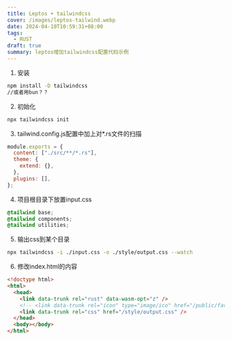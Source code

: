 ```yaml
---
title: Leptos + tailwindcss
cover: /images/leptos-tailwind.webp
date: 2024-04-10T10:59:31+08:00
tags:
  - RUST
draft: true
summary: leptos增加tailwindcss配置代码示例
---
```


1. 安装

```bash
npm install -D tailwindcss
//或者用bun？？
```

2. 初始化

```bash
npx tailwindcss init
```

3. tailwind.config.js配置中加上对\*.rs文件的扫描

```jsx
module.exports = {
  content: ["./src/**/*.rs"],
  theme: {
    extend: {},
  },
  plugins: [],
};
```

4. 项目根目录下放置input.css

```css
@tailwind base;
@tailwind components;
@tailwind utilities;
```

5. 输出css到某个目录

```bash
npx tailwindcss -i ./input.css -o ./style/output.css --watch
```

6. 修改index.html的内容

```html
<!doctype html>
<html>
  <head>
    <link data-trunk rel="rust" data-wasm-opt="z" />
    <!-- <link data-trunk rel="icon" type="image/ico" href="/public/favicon.ico" /> -->
    <link data-trunk rel="css" href="/style/output.css" />
  </head>
  <body></body>
</html>
```
